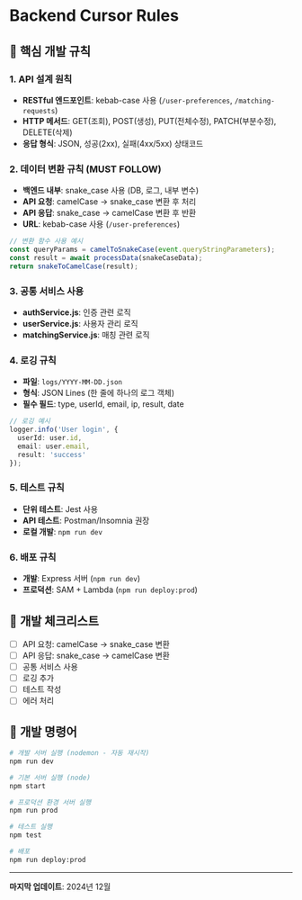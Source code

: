 # Backend Cursor Rules

## 🎯 핵심 개발 규칙

### 1. API 설계 원칙
- **RESTful 엔드포인트**: kebab-case 사용 (`/user-preferences`, `/matching-requests`)
- **HTTP 메서드**: GET(조회), POST(생성), PUT(전체수정), PATCH(부분수정), DELETE(삭제)
- **응답 형식**: JSON, 성공(2xx), 실패(4xx/5xx) 상태코드

### 2. 데이터 변환 규칙 (MUST FOLLOW)
- **백엔드 내부**: snake_case 사용 (DB, 로그, 내부 변수)
- **API 요청**: camelCase → snake_case 변환 후 처리
- **API 응답**: snake_case → camelCase 변환 후 반환
- **URL**: kebab-case 사용 (`/user-preferences`)

```typescript
// 변환 함수 사용 예시
const queryParams = camelToSnakeCase(event.queryStringParameters);
const result = await processData(snakeCaseData);
return snakeToCamelCase(result);
```

### 3. 공통 서비스 사용
- **authService.js**: 인증 관련 로직
- **userService.js**: 사용자 관리 로직
- **matchingService.js**: 매칭 관련 로직

### 4. 로깅 규칙
- **파일**: `logs/YYYY-MM-DD.json`
- **형식**: JSON Lines (한 줄에 하나의 로그 객체)
- **필수 필드**: type, userId, email, ip, result, date

```typescript
// 로깅 예시
logger.info('User login', { 
  userId: user.id, 
  email: user.email, 
  result: 'success' 
});
```

### 5. 테스트 규칙
- **단위 테스트**: Jest 사용
- **API 테스트**: Postman/Insomnia 권장
- **로컬 개발**: `npm run dev`

### 6. 배포 규칙
- **개발**: Express 서버 (`npm run dev`)
- **프로덕션**: SAM + Lambda (`npm run deploy:prod`)

## 🔧 개발 체크리스트

- [ ] API 요청: camelCase → snake_case 변환
- [ ] API 응답: snake_case → camelCase 변환
- [ ] 공통 서비스 사용
- [ ] 로깅 추가
- [ ] 테스트 작성
- [ ] 에러 처리

## 🚀 개발 명령어

```bash
# 개발 서버 실행 (nodemon - 자동 재시작)
npm run dev

# 기본 서버 실행 (node)
npm start

# 프로덕션 환경 서버 실행
npm run prod

# 테스트 실행
npm test

# 배포
npm run deploy:prod
```

---

**마지막 업데이트**: 2024년 12월 